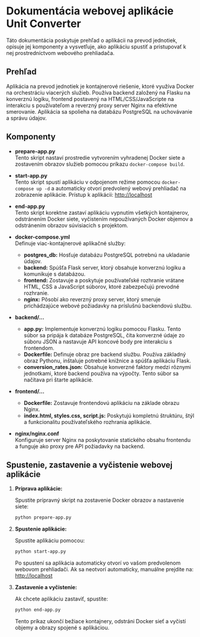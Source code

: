 # Dokumentácia webovej aplikácie Unit Converter

Táto dokumentácia poskytuje prehľad o aplikácii na prevod jednotiek, opisuje jej komponenty a vysvetľuje, ako aplikáciu spustiť a pristupovať k nej prostredníctvom webového prehliadača.

## Prehľad

Aplikácia na prevod jednotiek je kontajnerové riešenie, ktoré využíva Docker na orchestráciu viacerých služieb. Používa backend založený na Flasku na konverznú logiku, frontend postavený na HTML/CSS/JavaScripte na interakciu s používateľom a reverzný proxy server Nginx na efektívne smerovanie. Aplikácia sa spolieha na databázu PostgreSQL na uchovávanie a správu údajov.

## Komponenty

- **prepare-app.py**  
  Tento skript nastaví prostredie vytvorením vyhradenej Docker siete a zostavením obrazov služieb pomocou príkazu `docker-compose build`.

- **start-app.py**  
  Tento skript spustí aplikáciu v odpojenom režime pomocou `docker-compose up -d` a automaticky otvorí predvolený webový prehliadač na zobrazenie aplikácie. Prístup k aplikácii: [http://localhost](http://localhost)

- **end-app.py**  
  Tento skript korektne zastaví aplikáciu vypnutím všetkých kontajnerov, odstránením Docker siete, vyčistením nepoužívaných Docker objemov a odstránením obrazov súvisiacich s projektom.

- **docker-compose.yml**  
  Definuje viac-kontajnerové aplikačné služby:
  - **postgres_db:** Hosťuje databázu PostgreSQL potrebnú na ukladanie údajov.
  - **backend:** Spúšťa Flask server, ktorý obsahuje konverznú logiku a komunikuje s databázou.
  - **frontend:** Zostavuje a poskytuje používateľské rozhranie vrátane HTML, CSS a JavaScript súborov, ktoré zabezpečujú prevodné rozhranie.
  - **nginx:** Pôsobí ako reverzný proxy server, ktorý smeruje prichádzajúce webové požiadavky na príslušnú backendovú službu.

- **backend/...**
  - **app.py:** Implementuje konverznú logiku pomocou Flasku. Tento súbor sa pripája k databáze PostgreSQL, číta konverzné údaje zo súboru JSON a nastavuje API koncové body pre interakciu s frontendom.
  - **Dockerfile:** Definuje obraz pre backend službu. Používa základný obraz Pythonu, inštaluje potrebné knižnice a spúšťa aplikáciu Flask.
  - **conversion_rates.json:** Obsahuje konverzné faktory medzi rôznymi jednotkami, ktoré backend používa na výpočty. Tento súbor sa načítava pri štarte aplikácie.

- **frontend/...**  
  - **Dockerfile:** Zostavuje frontendovú aplikáciu na základe obrazu Nginx.
  - **index.html, styles.css, script.js:** Poskytujú kompletnú štruktúru, štýl a funkcionalitu používateľského rozhrania aplikácie.

- **nginx/nginx.conf**  
  Konfiguruje server Nginx na poskytovanie statického obsahu frontendu a funguje ako proxy pre API požiadavky na backend.

## Spustenie, zastavenie a vyčistenie webovej aplikácie

1. **Príprava aplikácie:**

   Spustite prípravný skript na zostavenie Docker obrazov a nastavenie siete:
   ```bash
   python prepare-app.py
   ```

2. **Spustenie aplikácie:**

   Spustite aplikáciu pomocou:
   ```bash
   python start-app.py
   ```
   Po spustení sa aplikácia automaticky otvorí vo vašom predvolenom webovom prehliadači. Ak sa neotvorí automaticky, manuálne prejdite na: [http://localhost](http://localhost)

3. **Zastavenie a vyčistenie:**

   Ak chcete aplikáciu zastaviť, spustite:
   ```bash
   python end-app.py
   ```
   Tento príkaz ukončí bežiace kontajnery, odstráni Docker sieť a vyčistí objemy a obrazy spojené s aplikáciou.
